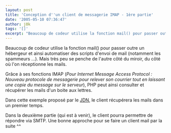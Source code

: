 ```yaml
---
layout: post
title: 'Conception d''un client de messagerie IMAP - 1ère partie'
date: '2005-05-10 07:36:47'
author: j0k
tags: '[]'
excerpt: "Beaucoup de codeur utilise la fonction mail() pour passer outre un hébergeur et ainsi automatiser des scripts d'envoi de mail (notamment les spammeurs ...).   Mais très peu se penche de l'autre côté du miroir, du côté où l'on réceptionne les mails."
---
```


Beaucoup de codeur utilise la fonction mail() pour passer outre un hébergeur et ainsi automatiser des scripts d'envoi de mail (notamment les spammeurs ...).   Mais très peu se penche de l'autre côté du miroir, du côté où l'on réceptionne les mails.

Grâce à ses fonctions IMAP (*Pour Internet Message Access Protocol : Nouveau protocole de messagerie pour relever son courrier tout en laissant une copie du message sur le serveur*), PHP peut ainsi consulter et récupérer les mails d'un boite aux lettres.

Dans cette exemple proposé par le [JDN](http://developpeur.journaldunet.com/tutoriel/php/050503-php-email-imap-lecteur-1a.shtml), le client récupérera les mails dans un premier temps.

Dans la deuxième partie (qui est à venir), le client pourra permettre de répondre via SMTP.   Une bonne approche pour se faire un client mail par la suite ^^
